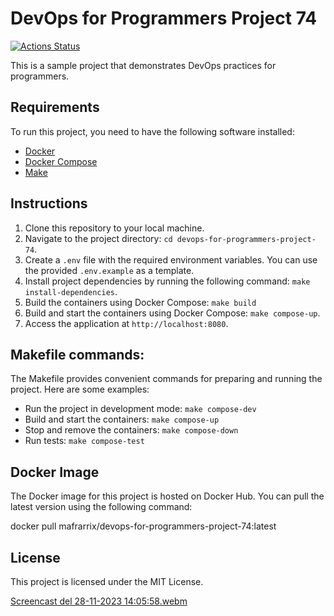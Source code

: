 # DevOps for Programmers Project 74

[![Actions Status](https://github.com/mafrarrix/devops-for-programmers-project-74/workflows/hexlet-check/badge.svg)](https://github.com/mafrarrix/devops-for-programmers-project-74/actions)

This is a sample project that demonstrates DevOps practices for programmers.

## Requirements

To run this project, you need to have the following software installed:

- [Docker](https://docs.docker.com/get-docker/)
- [Docker Compose](https://docs.docker.com/compose/install/)
- [Make](https://www.gnu.org/software/make/)

## Instructions

1. Clone this repository to your local machine.
2. Navigate to the project directory: `cd devops-for-programmers-project-74`.
3. Create a `.env` file with the required environment variables. You can use the provided `.env.example` as a template.
4. Install project dependencies by running the following command: `make install-dependencies`.
5. Build the containers using Docker Compose: `make build`
5. Build and start the containers using Docker Compose: `make compose-up`.
6. Access the application at `http://localhost:8080`.

## Makefile commands:

The Makefile provides convenient commands for preparing and running the project. Here are some examples:
- Run the project in development mode: `make compose-dev`
- Build and start the containers: `make compose-up`
- Stop and remove the containers: `make compose-down`
- Run tests: `make compose-test`

## Docker Image

The Docker image for this project is hosted on Docker Hub. You can pull the latest version using the following command:


docker pull mafrarrix/devops-for-programmers-project-74:latest


## License

This project is licensed under the MIT License.

[Screencast  del 28-11-2023 14:05:58.webm](https://github.com/mafrarrix/devops-for-programmers-project-74/assets/84633068/822d9e3e-5408-4eac-87ac-7ff8ab7f2883)
